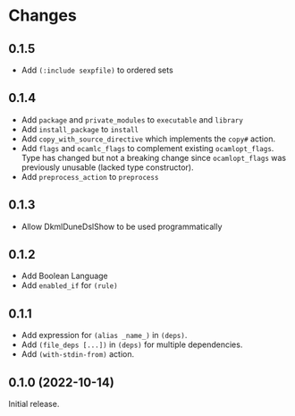# Changes

## 0.1.5

* Add `(:include sexpfile)` to ordered sets

## 0.1.4

* Add `package` and `private_modules` to `executable` and `library`
* Add `install_package` to `install`
* Add `copy_with_source_directive` which implements the `copy#` action.
* Add `flags` and `ocamlc_flags` to complement existing `ocamlopt_flags`.
  Type has changed but not a breaking change since `ocamlopt_flags` was previously unusable (lacked type constructor).
* Add `preprocess_action` to `preprocess`

## 0.1.3

* Allow DkmlDuneDslShow to be used programmatically

## 0.1.2

* Add Boolean Language
* Add `enabled_if` for `(rule)`

## 0.1.1

* Add expression for `(alias _name_)` in `(deps)`.
* Add `(file_deps [...])` in `(deps)` for multiple dependencies.
* Add `(with-stdin-from)` action.

## 0.1.0 (2022-10-14)

Initial release.
